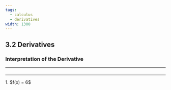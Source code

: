 ```yaml
---
tags:
  - calculus
  - derivatives
width: 1300
---
```

## 3.2 Derivatives
### Interpretation of the Derivative
---

### 
### 

---

<grid drag="40 30" drop="topleft">
1. $f(x) = 6$
</grid>